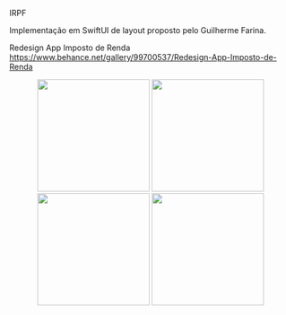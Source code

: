 IRPF

Implementação em SwiftUI de layout proposto pelo Guilherme Farina.

Redesign App Imposto de Renda
https://www.behance.net/gallery/99700537/Redesign-App-Imposto-de-Renda

<p align="center">
  <img src="https://user-images.githubusercontent.com/16376748/88340188-bf8c4300-cd11-11ea-880c-de9925e12785.png" width="200">
  <img src="https://user-images.githubusercontent.com/16376748/88340181-bc915280-cd11-11ea-8fa5-87320cfe1085.png" width="200">
  <img src="https://user-images.githubusercontent.com/16376748/88341873-c4062b00-cd14-11ea-87ac-64e549cc4859.png" width="200">
  <img src="https://user-images.githubusercontent.com/16376748/88340186-bef3ac80-cd11-11ea-9c27-3d0a54c84f30.png" width="200">
</p>
